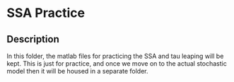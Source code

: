 # SSA Practice

## Description

In this folder, the matlab files for practicing the SSA and tau leaping will be kept. This is just for practice, 
and once we move on to the actual stochastic model then it will be housed in a separate folder.